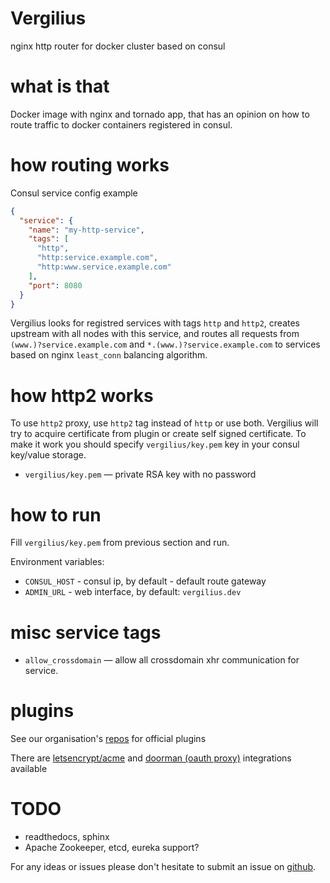 Vergilius
=========
nginx http router for docker cluster based on consul

# what is that
Docker image with nginx and tornado app, that has an opinion on how to route traffic to docker containers 
registered in consul.

# how routing works

Consul service config example
```json
{
  "service": {
    "name": "my-http-service",
    "tags": [
      "http",
      "http:service.example.com",
      "http:www.service.example.com"
    ],
    "port": 8080
  }
}
```

Vergilius looks for registred services with tags `http` and `http2`, creates upstream with all nodes with this service,
and routes all requests from `(www.)?service.example.com` and `*.(www.)?service.example.com` to services based on nginx
`least_conn` balancing algorithm.

# how http2 works

To use `http2` proxy, use `http2` tag instead of `http` or use both. Vergilius will try to acquire certificate from
plugin or create self signed certificate. To make it work you should specify `vergilius/key.pem` key
 in your consul key/value storage.

- `vergilius/key.pem` — private RSA key with no password

# how to run

Fill `vergilius/key.pem` from previous section and run.

Environment variables:
- `CONSUL_HOST` - consul ip, by default - default route gateway
- `ADMIN_URL` - web interface, by default: `vergilius.dev`

# misc service tags

- `allow_crossdomain` — allow all crossdomain xhr communication for service.

# plugins

See our organisation's [repos](https://github.com/devopsftw?utf8=%E2%9C%93&query=vergilius-) for official plugins

There are [letsencrypt/acme](https://github.com/devopsftw/vergilius-acme) and 
[doorman (oauth proxy)](https://github.com/devopsftw/vergilius-doorman) integrations available 

# TODO

- readthedocs, sphinx
- Apache Zookeeper, etcd, eureka support?

For any ideas or issues please don't hesitate to submit an issue on 
[github](https://github.com/devopsftw/vergilius/issues).